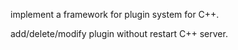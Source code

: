 implement a framework for plugin system for C++.

add/delete/modify plugin without restart C++ server.